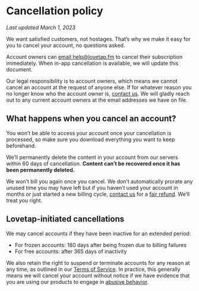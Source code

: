 # Cancellation policy

*Last updated March 1, 2023*

We want satisfied customers, not hostages. That’s why we make it easy for you to cancel your account, no questions asked.

Account owners can [email help@lovetap.fm](mailto:help@lovetap.fm) to cancel their subscription immediately. When in-app cancellation is available, we will update this document.

Our legal responsibility is to account owners, which means we cannot cancel an account at the request of anyone else. If for whatever reason you no longer know who the account owner is, [contact us](help@lovetap.fm). We will gladly reach out to any current account owners at the email addresses we have on file.

## What happens when you cancel an account?

You won’t be able to access your account once your cancellation is processed, so make sure you download everything you want to keep beforehand.

We’ll permanently delete the content in your account from our servers within 60 days of cancellation. **Content can’t be recovered once it has been permanently deleted.**

We won’t bill you again once you cancel. We don’t automatically prorate any unused time you may have left but if you haven’t used your account in months or just started a new billing cycle, [contact us](help@lovetap.fm) for a [fair refund](https://github.com/lovetap-fm/policies/blob/main/refunds.md). We’ll treat you right.

## Lovetap-initiated cancellations

We may cancel accounts if they have been inactive for an extended period:
* For frozen accounts: 180 days after being frozen due to billing failures
* For free accounts: after 365 days of inactivity

We also retain the right to suspend or terminate accounts for any reason at any time, as outlined in our [Terms of Service](https://github.com/lovetap-fm/policies/blob/main/terms-of-service.md). In practice, this generally means we will cancel your account without notice if we have evidence that you are using our products to engage in [abusive behavior](https://github.com/lovetap-fm/policies/blob/main/abuse.md).
